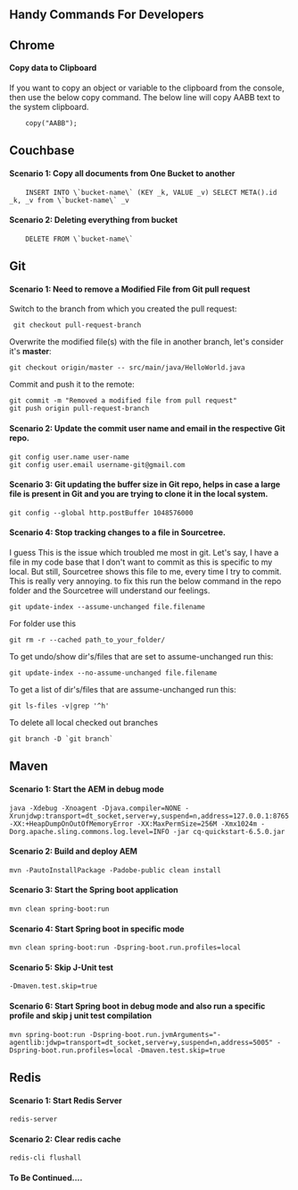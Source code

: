 ## Handy Commands For Developers

## Chrome

#### Copy data to Clipboard
If you want to copy an object or variable to the clipboard from the console, then use the below copy command. The below line will copy AABB text to the system clipboard.

        copy("AABB");


## Couchbase

#### Scenario 1: Copy all documents from One Bucket to another

		INSERT INTO \`bucket-name\` (KEY _k, VALUE _v) SELECT META().id _k, _v from \`bucket-name\` _v

#### Scenario 2: Deleting everything from bucket

		DELETE FROM \`bucket-name\`

## Git


#### Scenario 1: Need to remove a Modified File from Git pull request

Switch to the branch from which you created the pull request:

     git checkout pull-request-branch

Overwrite the modified file(s) with the file in another branch, let's consider it's **master**:

    git checkout origin/master -- src/main/java/HelloWorld.java

Commit and push it to the remote:

    git commit -m "Removed a modified file from pull request"
    git push origin pull-request-branch

#### Scenario 2: Update the commit user name and email in the respective Git repo.

    git config user.name user-name
    git config user.email username-git@gmail.com

#### Scenario 3: Git updating the buffer size in Git repo, helps in case a large file is present in Git and you are trying to clone it in the local system.

    git config --global http.postBuffer 1048576000

#### Scenario 4: Stop tracking changes to a file in Sourcetree.

I guess This is the issue which troubled me most in git. Let's say, I have a file in my code base that I don't want to commit as this is specific to my local. But still, Sourcetree shows this file to me, every time I try to commit. This is really very annoying. to fix this run the below command in the repo folder and the Sourcetree will understand our feelings.

    git update-index --assume-unchanged file.filename

For folder use this

    git rm -r --cached path_to_your_folder/

To get undo/show dir's/files that are set to assume-unchanged run this:

    git update-index --no-assume-unchanged file.filename

To get a list of dir's/files that are assume-unchanged run this:

    git ls-files -v|grep '^h'
    
 To delete all local checked out branches
 	
	git branch -D `git branch`

## Maven

#### Scenario 1: Start the AEM in debug mode

    java -Xdebug -Xnoagent -Djava.compiler=NONE -Xrunjdwp:transport=dt_socket,server=y,suspend=n,address=127.0.0.1:8765 -XX:+HeapDumpOnOutOfMemoryError -XX:MaxPermSize=256M -Xmx1024m -Dorg.apache.sling.commons.log.level=INFO -jar cq-quickstart-6.5.0.jar

#### Scenario 2: Build and deploy AEM

	mvn -PautoInstallPackage -Padobe-public clean install

#### Scenario 3: Start the Spring boot application

	mvn clean spring-boot:run

#### Scenario 4: Start Spring boot in specific mode

	mvn clean spring-boot:run -Dspring-boot.run.profiles=local

#### Scenario 5: Skip J-Unit test

	-Dmaven.test.skip=true

#### Scenario 6: Start Spring boot in debug mode and also run a specific profile and skip j unit test compilation

	mvn spring-boot:run -Dspring-boot.run.jvmArguments="-agentlib:jdwp=transport=dt_socket,server=y,suspend=n,address=5005" -Dspring-boot.run.profiles=local -Dmaven.test.skip=true


## Redis

#### Scenario 1: Start Redis Server

	redis-server

#### Scenario 2: Clear redis cache

	redis-cli flushall



#### To Be Continued....